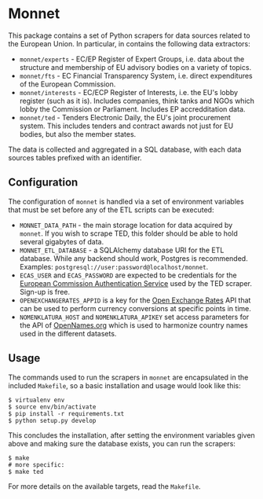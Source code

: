 # Monnet

This package contains a set of Python scrapers for data sources related to the European Union. In particular, in contains the following data extractors:

* ``monnet/experts`` - EC/EP Register of Expert Groups, i.e. data about the structure and membership of EU advisory bodies on a variety of topics.
* ``monnet/fts`` - EC Financial Transparency System, i.e. direct expenditures of the European Commission.
* ``monnet/interests`` - EC/ECP Register of Interests, i.e. the EU's lobby register (such as it is). Includes companies, think tanks and NGOs which lobby the Commission or Parliament. Includes EP accredditation data.
* ``monnet/ted`` - Tenders Electronic Daily, the EU's joint procurement system. This includes tenders and contract awards not just for EU bodies, but also the member states.

The data is collected and aggregated in a SQL database, with each data sources tables prefixed with an identifier.

## Configuration

The configuration of ``monnet`` is handled via a set of environment variables that must be set before any of the ETL scripts can be executed:

* ``MONNET_DATA_PATH`` - the main storage location for data acquired by ``monnet``. If you wish to scrape TED, this folder should be able to hold several gigabytes of data.
* ``MONNET_ETL_DATABASE`` - a SQLAlchemy database URI for the ETL database. While any backend should work, Postgres is recommended. Examples: ``postgresql://user:password@localhost/monnet``.
* ``ECAS_USER`` and ``ECAS_PASSWORD`` are expected to be credentials for the [European Commission Authentication Service](http://ec.europa.eu/europeaid/work/onlineservices/pador/register_en.htm) used by the TED scraper. Sign-up is free.
* ``OPENEXCHANGERATES_APPID`` is a key for the [Open Exchange Rates](https://openexchangerates.org/) API that can be used to perform currency conversions at specific points in time.
* ``NOMENKLATURA_HOST`` and ``NOMENKLATURA_APIKEY`` set access parameters for the API of [OpenNames.org](http://opennames.org) which is used to harmonize country names used in the different datasets.

## Usage

The commands used to run the scrapers in ``monnet`` are encapsulated in the included ``Makefile``, so a basic installation and usage would look like this:

    $ virtualenv env
    $ source env/bin/activate
    $ pip install -r requirements.txt
    $ python setup.py develop

This concludes the installation, after setting the environment variables given above and making sure the database exists, you can run the scrapers:

    $ make
    # more specific:
    $ make ted

For more details on the available targets, read the ``Makefile``.
